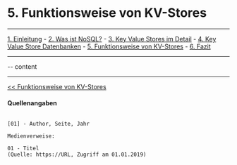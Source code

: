 # 5. Funktionsweise von KV-Stores
***
[1. Einleitung](1_Einleitung.md) - [2. Was ist NoSQL?](2_NoSql.md) - [3. Key Value Stores im Detail](3_KV_Detail.md) - [4. Key Value Store Datenbanken](4_KV_Datenbanken.md) - [5. Funktionsweise von KV-Stores](5_KV_Abfragen.md) - [6. Fazit](6_Fazit.md)
***


-- content

***
[<< Funktionsweise von KV-Stores](../5_KV_Abfragen.md)

#### Quellenangaben
```

[01] - Author, Seite, Jahr

Medienverweise:

01 - Titel
(Quelle: https://URL, Zugriff am 01.01.2019)

```
